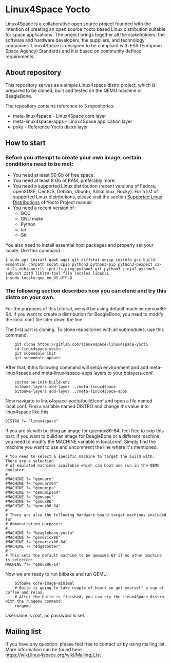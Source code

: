 # Linux4Space Yocto

Linux4Space is a collaborative open source project founded with the intention of creating an open source Yocto based Linux distribution suitable for space applications. The project brings together all the stakeholders: the software and hardware developers, the suppliers, and technology companies. Linux4Space is designed to be compliant with ESA (European Space Agency) Standards and it is based on community defined requirements.

## About repository
This repository serves as a simple Linux4space distro project, which is prepared to be cloned, built and tested on the QEMU machine or BeagleBone.

The repository contains reference to 3 repositories:

- meta-linux4space - Linux4Space core layer
- meta-linux4space-apps - Linux4Space application layer
- poky - Reference Yocto distro layer

## How to start

### Before you attempt to create your own image, certain conditions need to be met:

- You need at least 90 Gb of free space.
- You need at least 8 Gb of RAM, preferably more.
- You need a supported Linux distribution (recent versions of Fedora, openSUSE, CentOS, Debian, Ubuntu, AlmaLinux, Rocky). For a list of supported Linux distributions, please visit the section [Supported Linux Distributions](https://docs.yoctoproject.org/ref-manual/system-requirements.html#supported-linux-distributions) of Yocto Project manual.
- You need a recent version of :
    - GCC
    - GNU make
    - Python
    - tar
    - Git

You also need to install essential host packages and properly set your locale. Use this command.
```
$ sudo apt install gawk wget git diffstat unzip texinfo gcc build-essential chrpath socat cpio python3 python3-pip python3-pexpect xz-utils debianutils iputils-ping python3-git python3-jinja2 python3-subunit zstd liblz4-tool file locales libacl1
$ sudo locale-gen en_US.UTF-8
```

### The following section describes how you can clone and try this distro on your own.

For the purposes of this tutorial, we will be using default machine qemux86-64. If you want to create a distribution for BeagleBone, you need to modify the local.conf file later down the line.

The first part is cloning. To clone repositories with all submodules, use this command.
```
    git clone https://gitlab.com/linux4space/linux4space-yocto
    cd linux4space-yocto
    git submodule init
    git submodule update
```

After that, thhis following command will setup environment and add meta-linux4space and meta-linux4space-apps layers to your bblayers.conf.
```
    source oe-init-build-env
    bitbake-layers add-layer ../meta-linux4space
    bitbake-layers add-layer ../meta-linux4space-apps
```

Now navigate to linux4space-yocto/build/conf and open a file named local.conf. Find a variable named DISTRO and change it's value into linux4space like this.
```
DISTRO ?= "linux4space"
```

If you are ok with building an image for quemux86-64, feel free to skip this part. If you want to build an image for BeagleBone or a different machine, you need to modify the MACHINE variable in local.conf. Simply find the machine you want to use and uncomment the line where it's mentioned.
```
# You need to select a specific machine to target the build with. There are a selection
# of emulated machines available which can boot and run in the QEMU emulator:
#
#MACHINE ?= "qemuarm"
#MACHINE ?= "qemuarm64"
#MACHINE ?= "qemumips"
#MACHINE ?= "qemumips64"
#MACHINE ?= "qemuppc"
#MACHINE ?= "qemux86"
#MACHINE ?= "qemux86-64"
#
# There are also the following hardware board target machines included for 
# demonstration purposes:
#
#MACHINE ?= "beaglebone-yocto"
#MACHINE ?= "genericx86"
#MACHINE ?= "genericx86-64"
#MACHINE ?= "edgerouter"
#
# This sets the default machine to be qemux86-64 if no other machine is selected:
MACHINE ??= "qemux86-64"
```

Now we are ready to run bitbake and run QEMU.
```
    bitbake core-image-minimal
    # Build is going to take couple of hours so get yourself a cup of coffee and relax.
    # After the build is finished, you can try the Linux4Space distro with the runqemu command.
    runqemu
```
Username is root, no password is set.


## Mailing list
If you have any question, please feel free to contact us by using mailing list.
More information can be found here https://wiki.linux4space.org/wiki/Mailing_List